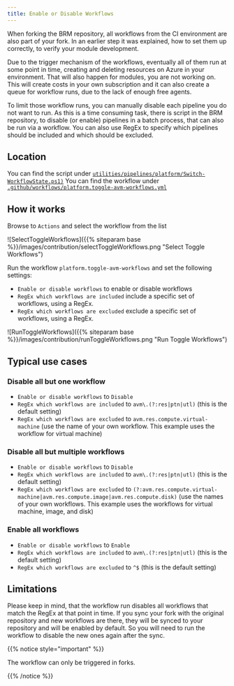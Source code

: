 ```yaml
---
title: Enable or Disable Workflows
---
```


When forking the BRM repository, all workflows from the CI environment are also part of your fork. In an earlier step it was explained, how to set them up correctly, to verify your module development.

Due to the trigger mechanism of the workflows, eventually all of them run at some point in time, creating and deleting resources on Azure in your environment. That will also happen for modules, you are not working on. This will create costs in your own subscription and it can also create a queue for workflow runs, due to the lack of enough free agents.

To limit those workflow runs, you can manually disable each pipeline you do not want to run. As this is a time consuming task, there is script in the BRM repository, to disable (or enable) pipelines in a batch process, that can also be run via a workflow. You can also use RegEx to specify which pipelines should be included and which should be excluded.

## Location

You can find the script under [`utilities/pipelines/platform/Switch-WorkflowState.ps1)`](https://github.com/Azure/bicep-registry-modules/blob/main/utilities/pipelines/platform/Switch-WorkflowState.ps1)
You can find the workflow under [`.github/workflows/platform.toggle-avm-workflows.yml`](https://github.com/Azure/bicep-registry-modules/blob/main/.github/workflows/platform.toggle-avm-workflows.yml)

## How it works

Browse to `Actions` and select the workflow from the list

![SelectToggleWorkflows]({{% siteparam base %}}/images/contribution/selectToggleWorkflows.png "Select Toggle Workflows")

Run the workflow `platform.toggle-avm-workflows` and set the following settings:

- `Enable or disable workflows` to enable or disable workflows
- `RegEx which workflows are included` include a specific set of workflows, using a RegEx.
- `RegEx which workflows are excluded` exclude a specific set of workflows, using a RegEx.

![RunToggleWorkflows]({{% siteparam base %}}/images/contribution/runToggleWorkflows.png "Run Toggle Workflows")

## Typical use cases

### Disable all but one workflow

- `Enable or disable workflows` to `Disable`
- `RegEx which workflows are included` to `avm\.(?:res|ptn|utl)` (this is the default setting)
- `RegEx which workflows are excluded` to `avm.res.compute.virtual-machine` (use the name of your own workflow. This example uses the workflow for virtual machine)

### Disable all but multiple workflows

- `Enable or disable workflows` to `Disable`
- `RegEx which workflows are included` to `avm\.(?:res|ptn|utl)` (this is the default setting)
- `RegEx which workflows are excluded` to `(?:avm.res.compute.virtual-machine|avm.res.compute.image|avm.res.compute.disk)` (use the names of your own workflows. This example uses the workflows for virtual machine, image, and disk)

### Enable all workflows

- `Enable or disable workflows` to `Enable`
- `RegEx which workflows are included` to `avm\.(?:res|ptn|utl)` (this is the default setting)
- `RegEx which workflows are excluded` to `^$` (this is the default setting)

## Limitations

Please keep in mind, that the workflow run disables all workflows that match the RegEx at that point in time. If you sync your fork with the original repository and new workflows are there, they will be synced to your repository and will be enabled by default. So you will need to run the workflow to disable the new ones again after the sync.

{{% notice style="important" %}}

The workflow can only be triggered in forks.

{{% /notice %}}
